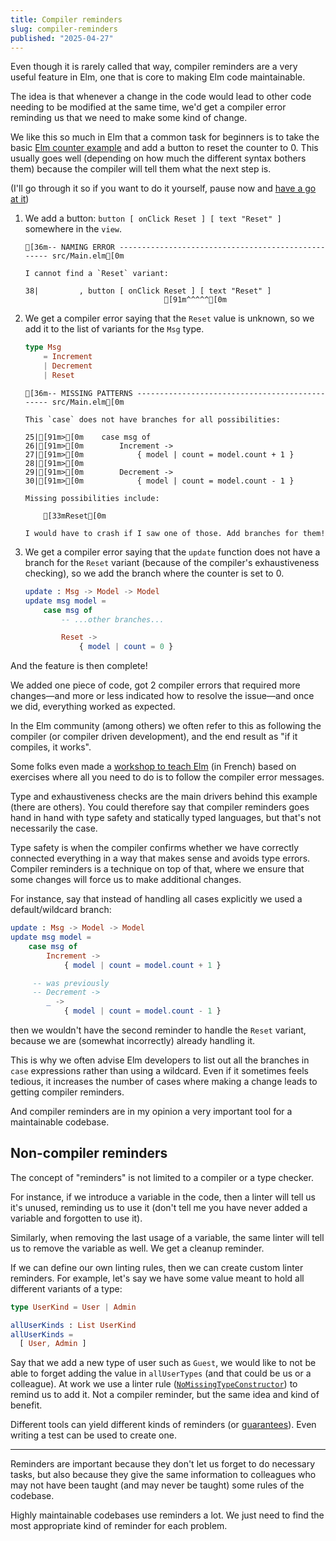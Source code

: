 ```yaml
---
title: Compiler reminders
slug: compiler-reminders
published: "2025-04-27"
---
```


Even though it is rarely called that way, compiler reminders are a very useful feature in Elm, one that is core to making Elm code maintainable.

The idea is that whenever a change in the code would lead to other code needing to be modified at the same time, we'd get a compiler error reminding us that we need to make some kind of change.

We like this so much in Elm that a common task for beginners is to take the basic [Elm counter example](https://ellie-app.com/new) and add a button to reset the counter to 0. This usually goes well (depending on how much the different syntax bothers them) because the compiler will tell them what the next step is.

(I'll go through it so if you want to do it yourself, pause now and [have a go at it](https://ellie-app.com/new))

1. We add a button: `button [ onClick Reset ] [ text "Reset" ]` somewhere in the `view`.

   ```ansi
   [36m-- NAMING ERROR --------------------------------------------------- src/Main.elm[0m

   I cannot find a `Reset` variant:

   38|         , button [ onClick Reset ] [ text "Reset" ]
                                  [91m^^^^^[0m
   ```

2. We get a compiler error saying that the `Reset` value is unknown, so we add it to the list of variants for the `Msg` type.

   ```elm
   type Msg
       = Increment
       | Decrement
       | Reset
   ```

   ```ansi
   [36m-- MISSING PATTERNS ----------------------------------------------- src/Main.elm[0m

   This `case` does not have branches for all possibilities:

   25|[91m>[0m    case msg of
   26|[91m>[0m        Increment ->
   27|[91m>[0m            { model | count = model.count + 1 }
   28|[91m>[0m
   29|[91m>[0m        Decrement ->
   30|[91m>[0m            { model | count = model.count - 1 }

   Missing possibilities include:

       [33mReset[0m

   I would have to crash if I saw one of those. Add branches for them!
   ```

3. We get a compiler error saying that the `update` function does not have a branch for the `Reset` variant (because of the compiler's exhaustiveness checking), so we add the branch where the counter is set to 0.

   ```elm
   update : Msg -> Model -> Model
   update msg model =
       case msg of
           -- ...other branches...

           Reset ->
               { model | count = 0 }
   ```

And the feature is then complete!

We added one piece of code, got 2 compiler errors that required more changes—and more or less indicated how to resolve the issue—and once we did, everything worked as expected.

In the Elm community (among others) we often refer to this as following the compiler (or compiler driven development), and the end result as "if it compiles, it works".

Some folks even made a [workshop to teach Elm](https://github.com/jgrenat/elm-compiler-driven-development) (in French) based on exercises where all you need to do is to follow the compiler error messages.

Type and exhaustiveness checks are the main drivers behind this example (there are others). You could therefore say that compiler reminders goes hand in hand with type safety and statically typed languages, but that's not necessarily the case.

Type safety is when the compiler confirms whether we have correctly connected everything in a way that makes sense and avoids type errors. Compiler reminders is a technique on top of that, where we ensure that some changes will force us to make additional changes.

For instance, say that instead of handling all cases explicitly we used a default/wildcard branch:

```elm
update : Msg -> Model -> Model
update msg model =
    case msg of
        Increment ->
            { model | count = model.count + 1 }

     -- was previously
     -- Decrement ->
        _ ->
            { model | count = model.count - 1 }
```

then we wouldn't have the second reminder to handle the `Reset` variant, because we are (somewhat incorrectly) already handling it.

This is why we often advise Elm developers to list out all the branches in `case` expressions rather than using a wildcard. Even if it sometimes feels tedious, it increases the number of cases where making a change leads to getting compiler reminders.

And compiler reminders are in my opinion a very important tool for a maintainable codebase.

## Non-compiler reminders

The concept of "reminders" is not limited to a compiler or a type checker.

For instance, if we introduce a variable in the code, then a linter will tell us it's unused, reminding us to use it (don't tell me you have never added a variable and forgotten to use it).

Similarly, when removing the last usage of a variable, the same linter will tell us to remove the variable as well. We get a cleanup reminder.

If we can define our own linting rules, then we can create custom linter reminders. For example, let's say we have some value meant to hold all different variants of a type:

```elm
type UserKind = User | Admin

allUserKinds : List UserKind
allUserKinds =
  [ User, Admin ]
```

Say that we add a new type of user such as `Guest`, we would like to not be able to forget adding the value in `allUserTypes` (and that could be us or a colleague). At work we use a linter rule ([`NoMissingTypeConstructor`](https://package.elm-lang.org/packages/Arkham/elm-review-no-missing-type-constructor/1.0.3/NoMissingTypeConstructor)) to remind us to add it. Not a compiler reminder, but the same idea and kind of benefit.

Different tools can yield different kinds of reminders (or [guarantees](/constraints-and-guarantees)). Even writing a test can be used to create one.

---

Reminders are important because they don't let us forget to do necessary tasks, but also because they give the same information to colleagues who may not have been taught (and may never be taught) some rules of the codebase.

Highly maintainable codebases use reminders a lot. We just need to find the most appropriate kind of reminder for each problem.